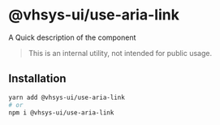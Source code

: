 # @vhsys-ui/use-aria-link

A Quick description of the component

> This is an internal utility, not intended for public usage.

## Installation

```sh
yarn add @vhsys-ui/use-aria-link
# or
npm i @vhsys-ui/use-aria-link
```
